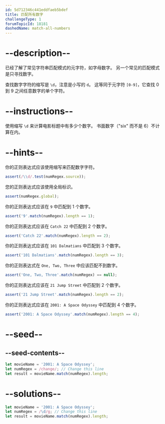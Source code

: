 ```yaml
---
id: 5d712346c441eddfaeb5bdef
title: 匹配所有数字
challengeType: 1
forumTopicId: 18181
dashedName: match-all-numbers
---
```


# --description--

已经了解了常见字符串匹配模式的元字符，如字母数字。 另一个常见的匹配模式是只寻找数字。

查找数字字符的缩写是 `\d`，注意是小写的 `d`。 这等同于元字符 `[0-9]`，它查找 0 到 9 之间任意数字的单个字符。

# --instructions--

使用缩写 `\d` 来计算电影标题中有多少个数字。 书面数字（"six" 而不是 6）不计算在内。

# --hints--

你的正则表达式应该使用缩写来匹配数字字符。

```js
assert(/\\d/.test(numRegex.source));
```

您的正则表达式应该使用全局标识。

```js
assert(numRegex.global);
```

你的正则表达式应该在 `9` 中匹配到 1 个数字。

```js
assert('9'.match(numRegex).length == 1);
```

你的正则表达式应该在 `Catch 22` 中匹配到 2 个数字。

```js
assert('Catch 22'.match(numRegex).length == 2);
```

你的正则表达式应该在 `101 Dalmatians` 中匹配到 3 个数字。

```js
assert('101 Dalmatians'.match(numRegex).length == 3);
```

你的正则表达式在 `One, Two, Three` 中应该匹配不到数字。

```js
assert('One, Two, Three'.match(numRegex) == null);
```

你的正则表达式应该在 `21 Jump Street` 中匹配到 2 个数字。

```js
assert('21 Jump Street'.match(numRegex).length == 2);
```

你的正则表达式应该在 `2001: A Space Odyssey` 中匹配到 4 个数字。

```js
assert('2001: A Space Odyssey'.match(numRegex).length == 4);
```

# --seed--

## --seed-contents--

```js
let movieName = '2001: A Space Odyssey';
let numRegex = /change/; // Change this line
let result = movieName.match(numRegex).length;
```

# --solutions--

```js
let movieName = '2001: A Space Odyssey';
let numRegex = /\d/g; // Change this line
let result = movieName.match(numRegex).length;
```
